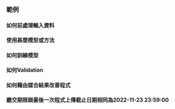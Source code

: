 ### 範例
#### 如何前處理輸入資料
#### 使用甚麼模型或方法
#### 如何訓練模型
#### 如何Validation
#### 如何藉由媒合結果改善程式
#### 繳交期限跟最後一次程式上傳截止日期相同為2022-11-23 23:59:00
